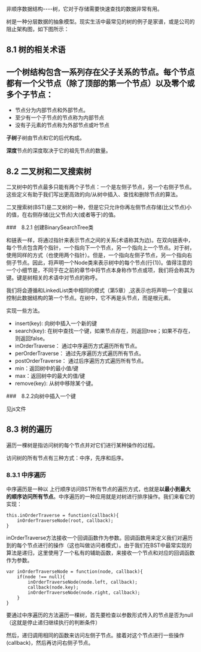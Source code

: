 非顺序数据结构----树，它对于存储需要快速查找的数据非常有用。

树是一种分层数据的抽象模型。现实生活中最常见的树的例子是家谱，或是公司的阻止架构图，如下图所示：

## 8.1 树的相关术语

一个树结构包含一系列存在父子关系的节点。每个节点都有一个父节点（除了顶部的第一个节点）以及零个或多个子节点：
- 
- 节点分为内部节点和外部节点。
- 至少有一个子节点的节点称为内部节点
- 没有子元素的节点称为外部节点或叶节点

**子树**子树由节点和它的后代构成。

**深度**节点的深度取决于它的祖先节点的数量。

## 8.2 二叉树和二叉搜索树

二叉树中的节点最多只能有两个子节点：一个是左侧子节点，另一个右侧子节点。这些定义有助于我们写出更高效的向/从树中插入、查找和删除节点的算法。

二叉搜索树(BST)是二叉树的一种，但是它只允许你再左侧节点存储(比父节点)小的值，在右侧存储(比父节点)大(或者等于)的值。

###　8.2.1 创建BinarySearchTree类

和链表一样，将通过指针来表示节点之间的关系(术语称其为边)。在双向链表中，每个节点包含两个指针，一个指向下一个节点，另一个指向上一个节点。对于树，使用同样的方式（也使用两个指针）。但是，一个指向左侧子节点，另一个指向右侧子节点。因此，将声明一个Node类来表示树中的每个节点(行{1})。值得注意的一个小细节是，不同于在之前的章节中将节点本身称作节点或项，我们将会称其为键。键是树相关的术语中对节点的称呼。

我们将会遵循和LinkedList类中相同的模式（第5章）,这表示也将声明一个变量以控制此数据结构的第一个节点。在树中，它不再是头节点，而是根元素。

实现一些方法。

- insert(key): 向树中插入一个新的键
- search(key): 在树中查找一个键，如果节点存在，则返回tree；如果不存在，则返回false。
- inOrderTraverse： 通过中序遍历方式遍历所有节点。
- perOrderTraverse： 通过先序遍历方式遍历所有节点。
- postOrderTraverse： 通过后序遍历方式遍历所有节点。
- min：返回树中的最小值/键
- max：返回树中的最大的值/键
- remove(key): 从树中移除某个键。


###　8.2.2向树中插入一个键
 
见js文件

## 8.3 树的遍历

遍历一棵树是指访问树的每个节点并对它们进行某种操作的过程。

访问树的所有节点有三种方式：中序，先序和后序。

### 8.3.1 中序遍历

中序遍历是一种以 上行顺序访问BST所有节点的遍历方式，也就是**以最小到最大的顺序访问所有节点**。中序遍历的一种应用就是对树进行排序操作。我们来看它的实现：

```
this.inOrderTraverse = function(callback){
	inOrderTraverseNode(root, callback);
}
```
inOrderTraverse方法接收一个回调函数作为参数。回调函数用来定义我们对遍历到的每个节点进行的操作（这也叫做访问者模式）。由于我们在BST中最常实现的算法是递归，这里使用了一个私有的辅助函数，来接收一个节点和对应的回调函数作为参数。

```
var inOrderTraverseNode = function(node, callback){
	if(node !== null){
		inOrderTraverseNode(node.left, callback);
		callback(node.key);
		inOrderTraverseNode(node.right, callback);
	}
}

```

要通过中序遍历的方法遍历一棵树，首先要检查以参数形式传入的节点是否为null（这就是停止递归继续执行的判断条件）

然后，递归调用相同的函数来访问左侧子节点。接着对这个节点进行一些操作(callback)，然后再访问右侧子节点。

